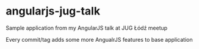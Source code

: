 angularjs-jug-talk
==================

Sample application from my AngularJS talk at JUG Łódź meetup

Every commit/tag adds some more AngualrJS features to base application
